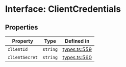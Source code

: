 # Interface: ClientCredentials

## Properties

| Property | Type | Defined in |
| ------ | ------ | ------ |
| `clientId` | `string` | [types.ts:559](https://github.com/monerium/js-monorepo/blob/main/packages/sdk/src/types.ts#L559) |
| `clientSecret` | `string` | [types.ts:560](https://github.com/monerium/js-monorepo/blob/main/packages/sdk/src/types.ts#L560) |
